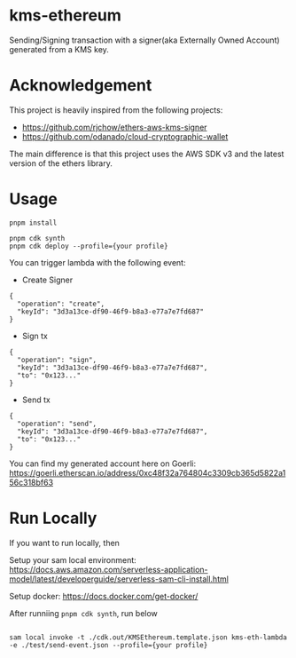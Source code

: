 # kms-ethereum

Sending/Signing transaction with a signer(aka Externally Owned Account) generated from a KMS key.

# Acknowledgement

This project is heavily inspired from the following projects:

- https://github.com/rjchow/ethers-aws-kms-signer
- https://github.com/odanado/cloud-cryptographic-wallet

The main difference is that this project uses the AWS SDK v3 and the latest version of the ethers library.

# Usage

```
pnpm install
```

```
pnpm cdk synth
pnpm cdk deploy --profile={your profile}
```

You can trigger lambda with the following event:

- Create Signer

```
{
  "operation": "create",
  "keyId": "3d3a13ce-df90-46f9-b8a3-e77a7e7fd687"
}
```

- Sign tx

```
{
  "operation": "sign",
  "keyId": "3d3a13ce-df90-46f9-b8a3-e77a7e7fd687",
  "to": "0x123..."
}
```

- Send tx

```
{
  "operation": "send",
  "keyId": "3d3a13ce-df90-46f9-b8a3-e77a7e7fd687",
  "to": "0x123..."
}
```

You can find my generated account here on Goerli:
https://goerli.etherscan.io/address/0xc48f32a764804c3309cb365d5822a156c318bf63

# Run Locally

If you want to run locally, then

Setup your sam local environment: https://docs.aws.amazon.com/serverless-application-model/latest/developerguide/serverless-sam-cli-install.html

Setup docker: https://docs.docker.com/get-docker/

After runniing `pnpm cdk synth`, run below

```

sam local invoke -t ./cdk.out/KMSEthereum.template.json kms-eth-lambda -e ./test/send-event.json --profile={your profile}

```

```

```
